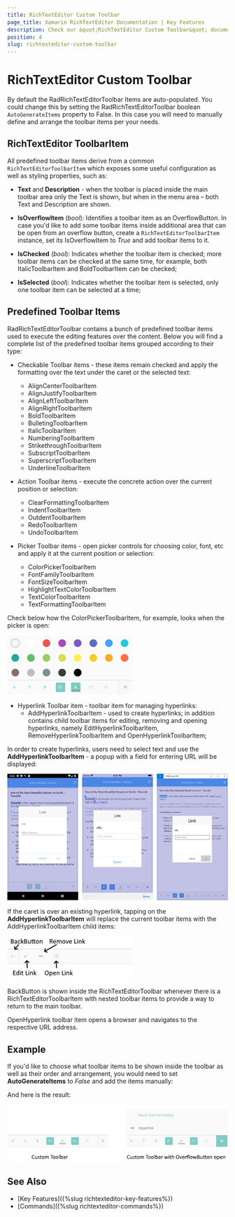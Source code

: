 ```yaml
---
title: RichTextEditor Custom Toolbar
page_title: Xamarin RichTextEditor Documentation | Key Features
description: Check our &quot;RichTextEditor Custom Toolbar&quot; documentation article for Telerik RichTextEditor for Xamarin control.
position: 4
slug: richtexteditor-custom-toolbar
---
```


# RichTextEditor Custom Toolbar

By default the RadRichTextEditorToolbar Items are auto-populated. You could change this by setting the RadRichTextEditorToolbar boolean <code>AutoGenerateItems</code> property to False. In this case you will need to manually define and arrange the toolbar items per your needs.

## RichTextEditor ToolbarItem

All predefined toolbar items derive from a common <code>RichTextEditorToolbarItem</code> which exposes some useful configuration as well as styling properties, such as:

* **Text** and **Description** - when the toolbar is placed inside the main toolbar area only the Text is shown, but when in the menu area – both Text and Description are shown.

* **IsOverflowItem** (*bool*): Identifies a toolbar item as an OverflowButton. In case you'd like to add some toolbar items inside additional area that can be open from an overflow button, create a <code>RichTextEditorToolbarItem</code> instance, set its IsOverflowItem to *True* and add toolbar items to it.
 
* **IsChecked** (*bool*): Indicates whether the toolbar item is checked; more toolbar items can be checked at the same time, for example, both ItalicToolbarItem and BoldToolbarItem can be checked;

* **IsSelected** (*bool*): Indicates whether the toolbar item is selected, only one toolbar item can be selected at a time;

## Predefined Toolbar Items

RadRichTextEditorToolbar contains a bunch of predefined toolbar items used to execute the editing features over the content. Below you will find a complete list of the predefined toolbar items grouped according to their type:

- Checkable Toolbar items - these items remain checked and apply the formatting over the text under the caret or the selected text:
	* AlignCenterToolbarItem
	* AlignJustifyToolbarItem
	* AlignLeftToolbarItem
	* AlignRightToolbarItem
	* BoldToolbarItem
	* BulletingToolbarItem
	* ItalicToolbarItem
	* NumberingToolbarItem
	* StrikethroughToolbarItem
	* SubscriptToolbarItem
	* SuperscriptToolbarItem
	* UnderlineToolbarItem
	
- Action Toolbar items - execute the concrete action over the current position or selection:
	* ClearFormattingToolbarItem
	* IndentToolbarItem
	* OutdentToolbarItem
	* RedoToolbarItem
	* UndoToolbarItem
	
- Picker Toolbar items - open picker controls for choosing color, font, etc and apply it at the current position or selection:
	* ColorPickerToolbarItem
	* FontFamilyToolbarItem
	* FontSizeToolbarItem
	* HighlightTextColorToolbarItem
	* TextColorToolbarItem
	* TextFormattingToolbarItem
	
Check below how the ColorPickerToolbarItem, for example, looks when the picker is open:

![](images/richtexteditor-colorpicker.png)
	
- Hyperlink Toolbar item - toolbar item for managing hyperlinks:
	* AddHyperlinkToolbarItem  - used to create hyperlinks; in addition contains child toolbar items for editing, removing and opening hyperlinks, namely EditHyperlinkToolbarItem, RemoveHyperlinkToolbarItem and OpenHyperlinkToolbarItem;
	
In order to create hyperlinks, users need to select text and use the **AddHyperlinkToolbarItem** - a popup with a field for entering URL will be displayed:

![](images/richtexteditor-addhyperlink.png)

If the caret is over an existing hyperlink, tapping on the **AddHyperlinkToolbarItem** will replace the current toolbar items with the AddHyperlinkToolbarItem child items:

![](images/richtexteditor-hyperlink-nesteditems.png)

BackButton is shown inside the RichTextEditorToolbar whenever there is a RichTextEditorToolbarItem with nested toolbar items to provide a way to return to the main toolbar. 

OpenHyperlink toolbar item opens a browser and navigates to the respective URL address.

## Example

If you'd like to choose what toolbar items to be shown inside the toolbar as well as their order and arrangement, you would need to set **AutoGenerateItems** to *False* and add the items manually:

<snippet id='richtexteditor-toolbar-xaml' />

And here is the result:

![](images/richtexteditor-custom-toolbar.png)

## See Also

- [Key Features]({%slug richtexteditor-key-features%})
- [Commands]({%slug richtexteditor-commands%})
